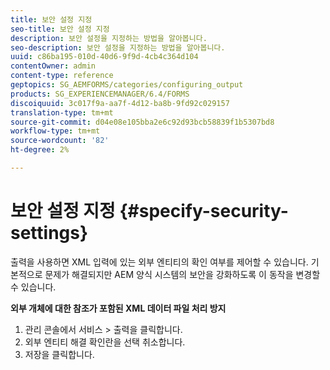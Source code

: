 ```yaml
---
title: 보안 설정 지정
seo-title: 보안 설정 지정
description: 보안 설정을 지정하는 방법을 알아봅니다.
seo-description: 보안 설정을 지정하는 방법을 알아봅니다.
uuid: c86ba195-010d-40d6-9f9d-4cb4c364d104
contentOwner: admin
content-type: reference
geptopics: SG_AEMFORMS/categories/configuring_output
products: SG_EXPERIENCEMANAGER/6.4/FORMS
discoiquuid: 3c017f9a-aa7f-4d12-ba8b-9fd92c029157
translation-type: tm+mt
source-git-commit: d04e08e105bba2e6c92d93bcb58839f1b5307bd8
workflow-type: tm+mt
source-wordcount: '82'
ht-degree: 2%

---
```



# 보안 설정 지정 {#specify-security-settings}

출력을 사용하면 XML 입력에 있는 외부 엔티티의 확인 여부를 제어할 수 있습니다. 기본적으로 문제가 해결되지만 AEM 양식 시스템의 보안을 강화하도록 이 동작을 변경할 수 있습니다.

**외부 개체에 대한 참조가 포함된 XML 데이터 파일 처리 방지**

1. 관리 콘솔에서 서비스 > 출력을 클릭합니다.
1. 외부 엔티티 해결 확인란을 선택 취소합니다.
1. 저장을 클릭합니다.


